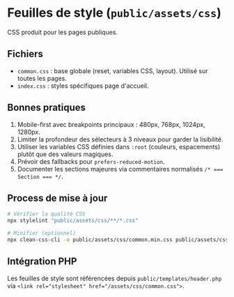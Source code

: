 # Feuilles de style (`public/assets/css`)

CSS produit pour les pages publiques.

## Fichiers

- `common.css` : base globale (reset, variables CSS, layout). Utilisé sur toutes les pages.
- `index.css` : styles spécifiques page d'accueil.

## Bonnes pratiques

1. Mobile-first avec breakpoints principaux : 480px, 768px, 1024px, 1280px.
2. Limiter la profondeur des sélecteurs à 3 niveaux pour garder la lisibilité.
3. Utiliser les variables CSS définies dans `:root` (couleurs, espacements) plutôt que des valeurs magiques.
4. Prévoir des fallbacks pour `prefers-reduced-motion`.
5. Documenter les sections majeures via commentaires normalisés `/* === Section === */`.

## Process de mise à jour

```bash
# Vérifier la qualité CSS
npx stylelint "public/assets/css/**/*.css"

# Minifier (optionnel)
npx clean-css-cli -o public/assets/css/common.min.css public/assets/css/common.css
```

## Intégration PHP

Les feuilles de style sont référencées depuis `public/templates/header.php` via `<link rel="stylesheet" href="/assets/css/common.css">`.
